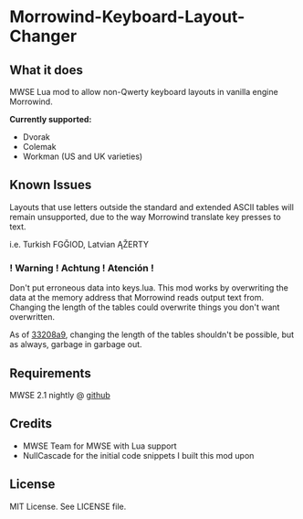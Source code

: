 # Morrowind-Keyboard-Layout-Changer

## What it does ##

MWSE Lua mod to allow non-Qwerty keyboard layouts in vanilla engine Morrowind.

**Currently supported:**

* Dvorak
* Colemak
* Workman (US and UK varieties)

## Known Issues ##

Layouts that use letters outside the standard and extended ASCII tables will remain unsupported, due to the way Morrowind translate key presses to text.

i.e. Turkish FGĞIOD, Latvian ĄŽERTY

### ! Warning ! Achtung ! Atención ! ###

Don't put erroneous data into keys.lua. This mod works by overwriting the data at the memory address that Morrowind reads output text from. Changing the length of the tables could overwrite things you don't want overwritten.

As of [33208a9](https://github.com/celediel/Morrowind-Keyboard-Layout-Changer/commit/33208a900d72fa27d08d9d14b08679585d44b4c4), changing the length of the tables shouldn't be possible, but as always, garbage in garbage out.

## Requirements ##
MWSE 2.1 nightly @ [github](https://github.com/MWSE/MWSE)

## Credits ##

* MWSE Team for MWSE with Lua support
* NullCascade for the initial code snippets I built this mod upon

## License ##

MIT License. See LICENSE file.
